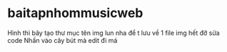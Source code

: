 # baitapnhommusicweb
Hình thì bây tạo thư mục tên img lun nha để t lưu về 1 file img hết đỡ sửa code
Nhấn vào cây bút mà edit đi má
